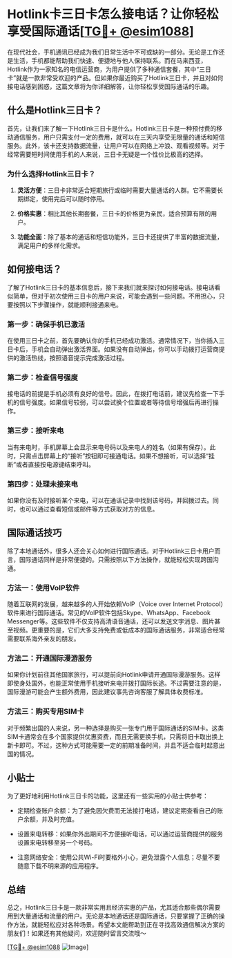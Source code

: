 # Hotlink卡三日卡怎么接电话？让你轻松享受国际通话[[TG💪+ @esim1088](https://t.me/s/esim1088)]

在现代社会，手机通讯已经成为我们日常生活中不可或缺的一部分。无论是工作还是生活，手机都能帮助我们快速、便捷地与他人保持联系。而在马来西亚，Hotlink作为一家知名的电信运营商，为用户提供了多种通信套餐，其中“三日卡”就是一款非常受欢迎的产品。但如果你最近购买了Hotlink三日卡，并且对如何接电话感到困惑，这篇文章将为你详细解答，让你轻松享受国际通话的乐趣。

## 什么是Hotlink三日卡？

首先，让我们来了解一下Hotlink三日卡是什么。Hotlink三日卡是一种预付费的移动通信服务，用户只需支付一定的费用，就可以在三天内享受无限量的通话和短信服务。此外，该卡还支持数据流量，让用户可以在网络上冲浪、观看视频等。对于经常需要短时间使用手机的人来说，三日卡无疑是一个性价比极高的选择。

### 为什么选择Hotlink三日卡？

1. **灵活方便**：三日卡非常适合短期旅行或临时需要大量通话的人群。它不需要长期绑定，使用完后可以随时停用。
   
2. **价格实惠**：相比其他长期套餐，三日卡的价格更为亲民，适合预算有限的用户。

3. **功能全面**：除了基本的通话和短信功能外，三日卡还提供了丰富的数据流量，满足用户的多样化需求。

## 如何接电话？

了解了Hotlink三日卡的基本信息后，接下来我们就来探讨如何接电话。接电话看似简单，但对于初次使用三日卡的用户来说，可能会遇到一些问题。不用担心，只要按照以下步骤操作，就能顺利接通来电。

### 第一步：确保手机已激活

在使用三日卡之前，首先要确认你的手机已经成功激活。通常情况下，当你插入三日卡后，手机会自动弹出激活界面。如果没有自动弹出，你可以手动拨打运营商提供的激活热线，按照语音提示完成激活过程。

### 第二步：检查信号强度

接电话的前提是手机必须有良好的信号。因此，在拨打电话前，建议先检查一下手机的信号强度。如果信号较弱，可以尝试换个位置或者等待信号增强后再进行操作。

### 第三步：接听来电

当有来电时，手机屏幕上会显示来电号码以及来电人的姓名（如果有保存）。此时，只需点击屏幕上的“接听”按钮即可接通电话。如果不想接听，可以选择“挂断”或者直接按电源键结束呼叫。

### 第四步：处理未接来电

如果你没有及时接听某个来电，可以在通话记录中找到该号码，并回拨过去。同时，也可以通过查看短信或邮件等方式获取对方的信息。

## 国际通话技巧

除了本地通话外，很多人还会关心如何进行国际通话。对于Hotlink三日卡用户而言，国际通话同样是非常便捷的。只需按照以下方法操作，就能轻松实现跨国沟通。

### 方法一：使用VoIP软件

随着互联网的发展，越来越多的人开始依赖VoIP（Voice over Internet Protocol）软件来进行国际通话。常见的VoIP软件包括Skype、WhatsApp、Facebook Messenger等。这些软件不仅支持高清语音通话，还可以发送文字消息、图片甚至视频。更重要的是，它们大多支持免费或低成本的国际通话服务，非常适合经常需要联系海外亲友的朋友。

### 方法二：开通国际漫游服务

如果你计划前往其他国家旅行，可以提前向Hotlink申请开通国际漫游服务。这样即使身处国外，也能正常使用手机接听来电并拨打国际长途。不过需要注意的是，国际漫游可能会产生额外费用，因此建议事先咨询客服了解具体收费标准。

### 方法三：购买专用SIM卡

对于频繁出国的人来说，另一种选择是购买一张专门用于国际通话的SIM卡。这类SIM卡通常会在多个国家提供优惠资费，而且无需更换手机，只需将旧卡取出换上新卡即可。不过，这种方式可能需要一定的前期准备时间，并且不适合临时起意出国的情况。

## 小贴士

为了更好地利用Hotlink三日卡的功能，这里还有一些实用的小贴士供参考：

- 定期检查账户余额：为了避免因欠费而无法接打电话，建议定期查看自己的账户余额，并及时充值。
  
- 设置来电转移：如果你外出期间不方便接听电话，可以通过运营商提供的服务设置来电转移至另一个号码。
  
- 注意网络安全：使用公共Wi-Fi时要格外小心，避免泄露个人信息；尽量不要随意下载不明来源的应用程序。

## 总结

总之，Hotlink三日卡是一款非常实用且经济实惠的产品，尤其适合那些偶尔需要用到大量通话和流量的用户。无论是本地通话还是国际通话，只要掌握了正确的操作方法，就能轻松应对各种场景。希望本文能帮助到正在寻找高效通信解决方案的朋友们！如果还有其他疑问，欢迎随时留言交流哦～

[[TG💪+ @esim1088](https://t.me/s/esim1088) ![Image](https://i.postimg.cc/4NQfJmqS/Snipaste-2025-05-13-00-14-12.png)]